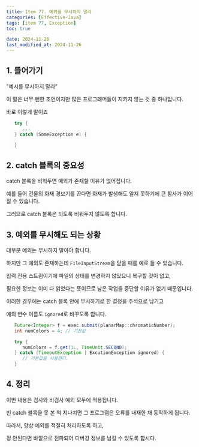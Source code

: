 ```yaml
---
title: Item 77. 예외를 무시하지 말라
categories: [Effective-Java]
tags: [item 77, Exception]
toc: true

date: 2024-11-26
last_modified_at: 2024-11-26
---
```


## 1. 들어가기

"예시를 무시하지 말라"

이 말은 너무 뻔한 조언이지만 많은 프로그래머들이 지키지 않는 것 중 하나입니다.

바로 이렇게 말이죠

```java
   try {
      ...
   } catch (SomeException e) {

   }
```

## 2. catch 블록의 중요성

catch 블록을 비워두면 예외가 존재할 이유가 없어집니다.

예를 들어 건물의 화재 경보기를 끈다면 화재가 발생해도 알지 못하기에 큰 참사가 이어질 수 있습니다.

그러므로 catch 블록은 되도록 비워두지 않도록 합니다.

## 3. 예외를 무시해도 되는 상황

대부분 예외는 무시하지 말아야 합니다.

하지만 그 예외도 존재하는데 `FileInputStream`을 닫을 때를 예로 들 수 있습니다.

입력 전용 스트림이기에 파일의 상태를 변경하지 않았으니 복구할 것이 없고,

필요한 정보는 이미 다 읽었다는 뜻이므로 남은 작업을 중단할 이유가 없기 때문입니다.

이러한 경우에는 catch 블록 안에 무시하기로 한 결정을 주석으로 남기고

예외 변수 이름도 `ignored`로 바꾸도록 합니다.

```java
   Future<Integer> f = exec.submit(planarMap::chromaticNumber);
   int numColors = 4; // 기본값

   try {
      numColors = f.get(1L, TimeUnit.SECOND);
   } catch (TimeoutException | ExcutionException ignored) {
      // 기본값을 사용한다.
   }
```

## 4. 정리

이번 내용은 검사와 비검사 예외 모두에 적용됩니다.

빈 catch 블록을 못 본 척 지나치면 그 프로그램은 오류를 내재한 채 동작하게 됩니다.

따라서, 항상 예외를 적절히 처리하도록 하고,

정 안된다면 바깥으로 전파되어 디버깅 정보를 남길 수 있도록 합시다.